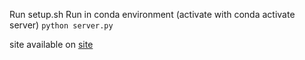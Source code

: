 Run setup.sh
Run in conda environment (activate with conda activate server) ```python server.py```

site available on [site](127.0.0.1:8001/index.html)
